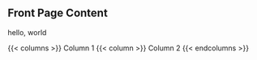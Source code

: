 ## Front Page Content

hello, world

{{< columns >}}
Column 1
{{< column >}}
Column 2
{{< endcolumns >}}
